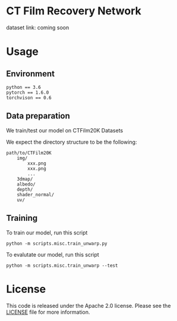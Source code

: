 **CT Film Recovery Network**
=======================
<!-- Description -->
dataset link: coming soon

# Usage
## Environment
```
python == 3.6 
pytorch == 1.6.0 
torchvison == 0.6
```
## Data preparation
We train/test our model on CTFilm20K Datasets 

We expect the directory structure to be the following:
```
path/to/CTFilm20K
    img/
        xxx.png
        xxx.png
        ...
    3dmap/
    albedo/
    depth/
    shader_normal/
    uv/
```
## Training
To train our model, run this script
```
python -m scripts.misc.train_unwarp.py
```
To evalutate our model, run this script
```
python -m scripts.misc.train_unwarp --test
```

# License
This code is released under the Apache 2.0 license. Please see the [LICENSE](LICENSE) file for more information.


